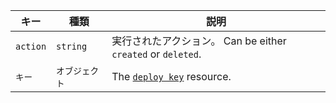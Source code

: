| キー       | 種類       | 説明                                                             |
| -------- | -------- | -------------------------------------------------------------- |
| `action` | `string` | 実行されたアクション。 Can be either `created` or `deleted`.              |
| `キー`     | `オブジェクト` | The [`deploy key`](/v3/repos/keys/#get-a-deploy-key) resource. |
